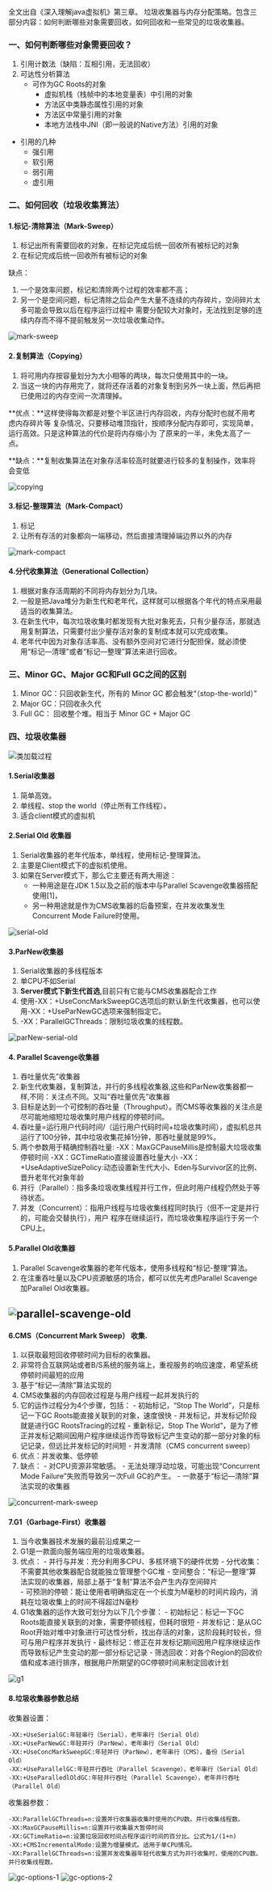  全文出自《深入理解java虚拟机》第三章。 垃圾收集器与内存分配策略。包含三部分内容：如何判断哪些对象需要回收，如何回收和一些常见的垃圾收集器。

<!--more-->

### 一、如何判断哪些对象需要回收？
1. 引用计数法（缺陷：互相引用，无法回收）
2. 可达性分析算法
    - 可作为GC Roots的对象
        - 虚拟机栈（栈帧中的本地变量表）中引用的对象
        - 方法区中类静态属性引用的对象
        - 方法区中常量引用的对象
        - 本地方法栈中JNI（即一般说的Native方法）引用的对象
- 引用的几种
    - 强引用
    - 软引用
    - 弱引用
    - 虚引用

### 二、如何回收（垃圾收集算法）
#### 1.标记-清除算法（Mark-Sweep）
1. 标记出所有需要回收的对象，在标记完成后统一回收所有被标记的对象
2. 在标记完成后统一回收所有被标记的对象

缺点：

1. 一个是效率问题，标记和清除两个过程的效率都不高；
2. 另一个是空间问题，标记清除之后会产生大量不连续的内存碎片，空间碎片太多可能会导致以后在程序运行过程中
需要分配较大对象时，无法找到足够的连续内存而不得不提前触发另一次垃圾收集动作。

![mark-sweep](/img/mark-sweep.png)

#### 2.复制算法（Copying）

1. 将可用内存按容量划分为大小相等的两块，每次只使用其中的一块。
2. 当这一块的内存用完了，就将还存活着的对象复制到另外一块上面，然后再把已使用过的内存空间一次清理掉。

**优点：**这样使得每次都是对整个半区进行内存回收，内存分配时也就不用考虑内存碎片等
复杂情况，只要移动堆顶指针，按顺序分配内存即可，实现简单，运行高效。只是这种算法的代价是将内存缩小为
了原来的一半，未免太高了一点。

**缺点：**复制收集算法在对象存活率较高时就要进行较多的复制操作，效率将会变低

![copying](/img/copying.png)


#### 3.标记-整理算法（Mark-Compact）
1. 标记
2. 让所有存活的对象都向一端移动，然后直接清理掉端边界以外的内存

![mark-compact](/img/mark-compact.png)

#### 4.分代收集算法（Generational Collection）
1. 根据对象存活周期的不同将内存划分为几块。
2. 一般是把Java堆分为新生代和老年代，这样就可以根据各个年代的特点采用最适当的收集算法。
3. 在新生代中，每次垃圾收集时都发现有大批对象死去，只有少量存活，那就选用复制算法，只需要付出少量存活对象的复制成本就可以完成收集。
4. 老年代中因为对象存活率高、没有额外空间对它进行分配担保，就必须使用“标记—清理”或者“标记—整理”算法来进行回收。


### 三、Minor GC、Major GC和Full GC之间的区别

1. Minor GC：只回收新生代，所有的 Minor GC 都会触发“（stop-the-world）”
2. Major GC：只回收永久代
3. Full GC： 回收整个堆。相当于 Minor GC + Major GC

### 四、垃圾收集器

![类加载过程](/img/gc.jpeg)



#### 1.Serial收集器
1. 简单高效。
1. 单线程、stop the world（停止所有工作线程）。
1. 适合client模式的虚拟机

#### 2.Serial Old 收集器
1. Serial收集器的老年代版本，单线程，使用标记-整理算法。
2. 主要是Client模式下的虚拟机使用。
3. 如果在Server模式下，那么它主要还有两大用途：
    - 一种用途是在JDK 1.5以及之前的版本中与Parallel Scavenge收集器搭配使用[1]，
    - 另一种用途就是作为CMS收集器的后备预案，在并发收集发生Concurrent Mode Failure时使用。

![serial-old](/img/serial-old.png)
#### 3.ParNew收集器
1. Serial收集器的多线程版本
2. 单CPU不如Serial
3. **Server模式下新生代首选**,目前只有它能与CMS收集器配合工作
4. 使用-XX：+UseConcMarkSweepGC选项后的默认新生代收集器，也可以使用-XX：+UseParNewGC选项来强制指定它。
5. -XX：ParallelGCThreads：限制垃圾收集的线程数。

![parNew-serial-old](/img/parNew-serial-old.png)
#### 4. Parallel Scavenge收集器
1. 吞吐量优先”收集器
2. 新生代收集器，复制算法，并行的多线程收集器,这些和ParNew收集器都一样,不同：关注点不同。又叫“吞吐量优先”收集器
3. 目标是达到一个可控制的吞吐量（Throughput）。而CMS等收集器的关注点是尽可能地缩短垃圾收集时用户线程的停顿时间。
4. 吞吐量=运行用户代码时间/（运行用户代码时间+垃圾收集时间），虚拟机总共运行了100分钟，其中垃圾收集花掉1分钟，那吞吐量就是99%。
5. 两个参数用于精确控制吞吐量:
-XX：MaxGCPauseMillis是控制最大垃圾收集停顿时间
-XX：GCTimeRatio直接设置吞吐量大小
-XX：+UseAdaptiveSizePolicy:动态设置新生代大小、Eden与Survivor区的比例、晋升老年代对象年龄
6. 并行（Parallel）：指多条垃圾收集线程并行工作，但此时用户线程仍然处于等待状态。
7. 并发（Concurrent）：指用户线程与垃圾收集线程同时执行（但不一定是并行的，可能会交替执行），用户
程序在继续运行，而垃圾收集程序运行于另一个CPU上。

#### 5.Parallel Old收集器
1. Parallel Scavenge收集器的老年代版本，使用多线程和“标记-整理”算法。
2. 在注重吞吐量以及CPU资源敏感的场合，都可以优先考虑Parallel Scavenge加Parallel Old收集器。

![parallel-scavenge-old](/img/parallel-scavenge-old.png)
---

#### 6.CMS（Concurrent Mark Sweep） 收集. 
1. 以获取最短回收停顿时间为目标的收集器。
2. 非常符合互联网站或者B/S系统的服务端上，重视服务的响应速度，希望系统停顿时间最短的应用
3. 基于“标记—清除”算法实现的
4. CMS收集器的内存回收过程是与用户线程一起并发执行的
5. 它的运作过程分为4个步骤，包括：
       - 初始标记，“Stop The World”，只是标记一下GC Roots能直接关联到的对象，速度很快
       - 并发标记，并发标记阶段就是进行GC RootsTracing的过程
       - 重新标记，Stop The World”，是为了修正并发标记期间因用户程序继续运作而导致标记产生变动的那一部分对象的标记记录，但远比并发标记的时间短
       - 并发清除（CMS concurrent sweep）
6. 优点：并发收集、低停顿
7. 缺点：
           - 对CPU资源非常敏感。
           - 无法处理浮动垃圾，可能出现“Concurrent Mode Failure”失败而导致另一次Full GC的产生。
           - 一款基于“标记—清除”算法实现的收集器
           
![concurrent-mark-sweep](/img/concurrent-mark-sweep.png)
       
            
#### 7.G1（Garbage-First）收集器
1. 当今收集器技术发展的最前沿成果之一
2. G1是一款面向服务端应用的垃圾收集器。
3. 优点：
       - 并行与并发：充分利用多CPU、多核环境下的硬件优势
       - 分代收集：不需要其他收集器配合就能独立管理整个GC堆
       - 空间整合：“标记—整理”算法实现的收集器，局部上基于“复制”算法不会产生内存空间碎片            
       - 可预测的停顿：能让使用者明确指定在一个长度为M毫秒的时间片段内，消耗在垃圾收集上的时间不得超过N毫秒
4. G1收集器的运作大致可划分为以下几个步骤：
       - 初始标记：标记一下GC Roots能直接关联到的对象，需要停顿线程，但耗时很短
       - 并发标记：是从GC Root开始对堆中对象进行可达性分析，找出存活的对象，这阶段耗时较长，但可与用户程序并发执行
       - 最终标记：修正在并发标记期间因用户程序继续运作而导致标记产生变动的那一部分标记记录
       - 筛选回收：对各个Region的回收价值和成本进行排序，根据用户所期望的GC停顿时间来制定回收计划
       
![g1](/img/g1.png)

    
#### 8.垃圾收集器参数总结

   收集器设置：
   
    -XX:+UseSerialGC:年轻串行（Serial），老年串行（Serial Old）
    -XX:+UseParNewGC:年轻并行（ParNew），老年串行（Serial Old）
    -XX:+UseConcMarkSweepGC:年轻并行（ParNew），老年串行（CMS），备份（Serial Old）
    -XX:+UseParallelGC:年轻并行吞吐（Parallel Scavenge），老年串行（Serial Old）
    -XX:+UseParalledlOldGC:年轻并行吞吐（Parallel Scavenge），老年并行吞吐（Parallel Old）
    
   收集器参数：
    
    -XX:ParallelGCThreads=n:设置并行收集器收集时使用的CPU数。并行收集线程数。
    -XX:MaxGCPauseMillis=n:设置并行收集最大暂停时间
    -XX:GCTimeRatio=n:设置垃圾回收时间占程序运行时间的百分比。公式为1/(1+n)
    -XX:+CMSIncrementalMode:设置为增量模式。适用于单CPU情况。
    -XX:ParallelGCThreads=n:设置并发收集器年轻代收集方式为并行收集时，使用的CPU数。并行收集线程数。


![gc-options-1](/img/gc-options-1.png)
![gc-options-2](/img/gc-options-2.png)

